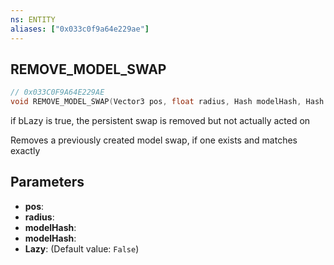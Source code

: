 ```yaml
---
ns: ENTITY
aliases: ["0x033c0f9a64e229ae"]
---
```

## REMOVE_MODEL_SWAP

```c
// 0x033C0F9A64E229AE
void REMOVE_MODEL_SWAP(Vector3 pos, float radius, Hash modelHash, Hash modelHash, bool Lazy);
```

if bLazy is true, the persistent swap is removed but not actually acted on

Removes a previously created model swap, if one exists and matches exactly


## Parameters
* **pos**: 
* **radius**: 
* **modelHash**: 
* **modelHash**: 
* **Lazy**: (Default value: `False`)
